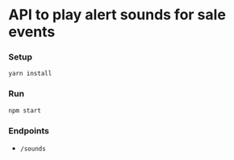 # API to play alert sounds for sale events

### Setup

```
yarn install
```

### Run

```
npm start
```

### Endpoints

- `/sounds`
